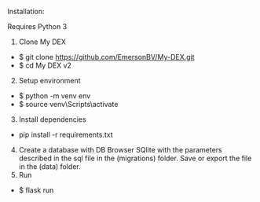Installation:

Requires Python 3

1. Clone My DEX
- $ git clone https://github.com/EmersonBV/My-DEX.git
- $ cd My DEX v2
2. Setup environment
- $ python -m venv env
- $ source venv\Scripts\activate
3. Install dependencies
- pip install -r requirements.txt
4. Create a database with DB Browser SQlite with the parameters described in the sql file in the (migrations) folder. Save or export the file in the (data) folder.
5. Run
- $ flask run
